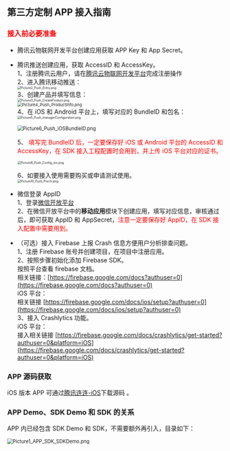 ## 第三方定制 APP 接入指南

### <font color=red>接入前必要准备</font>    

* 腾讯云物联网开发平台创建应用获取 APP Key 和 App Secret。   
*  腾讯推送创建应用，获取 AccessID 和 AccessKey。   
    1、注册腾讯云用户，请在[腾讯云物联网开发平台](https://cloud.tencent.com)完成注册操作   
    2、进入腾讯移动推送：   
    <img src="https://main.qcloudimg.com/raw/ecae801626f5c74906b49cfa02383a9b/Picture2_Push_Entry.png" alt="Picture2_Push_Entry.png" style="zoom: 50%;" />   
    3、创建产品并填写信息：   
    <img src="https://main.qcloudimg.com/raw/6f19587374faeb6af60f5dd394643fff/Picture3_Push_CreateProduct.png" alt="Picture3_Push_CreateProduct.png" style="zoom: 50%;" />   
    <img src="https://main.qcloudimg.com/raw/3eab3f178a9002eda53feb87debfa7ef/Picture4_Push_ProductInfo.png" alt="Picture4_Push_ProductInfo.png" style="zoom:67%;" />   
    4、在 iOS 和 Android 平台上，填写对应的 BundleID 和包名：   
    <img src="https://main.qcloudimg.com/raw/53368dab7af05a9db602bc665ba009ac/Picture5_Push_managerConfiguration.png" alt="Picture5_Push_managerConfiguration.png" style="zoom: 50%;" />   

    <img src="https://main.qcloudimg.com/raw/dc68d2fd4fbbfc762833e536fc000cef/Picture6_Push_iOSBundleID.png" alt="Picture6_Push_iOSBundleID.png" style="zoom: 80%;" />   
       
    5、 <font color=red>填写完 BundleID 后，一定要保存好 iOS 或 Android 平台的 AccessID 和 AccessKey，在 SDK 接入工程配置时会用到，并上传 iOS 平台对应的证书。</font>   
   
    <img src="https://main.qcloudimg.com/raw/b8893f61c4777ea6c3e06e89aef0d566/Picture8_Push_Config_ios.png" alt="Picture8_Push_Config_ios.png" style="zoom: 50%;" />   

     6、如要接入使用需要购买或申请测试使用。   
     <img src="https://main.qcloudimg.com/raw/5630b4ec4d9e9f06d32cf0d483dda7f5/Picture10_Push_Purch.png" alt="Picture10_Push_Purch.png" style="zoom:50%;" />   
    
*   微信登录 AppID   
    1、登录[微信开放平台](https://open.weixin.qq.com/)   
    2、在微信开放平台中的**移动应用**模块下创建应用，填写对应信息，审核通过后，即可获取 AppID 和 AppSecret，<font color=red>注意一定要保存好 AppID，在 SDK 接入配置中需要用到。</font> 
* （可选）接入 Firebase 上报 Crash 信息方便用户分析排查问题。   
	1、注册 Firebase 账号并创建项目，在项目中注册应用。   
	2、按照步骤初始化添加 Firebase SDK。    
	   按照平台查看 firebase 文档。   
	   相关链接：[https://firebase.google.com/docs?authuser=0](https://firebase.google.com/docs?authuser=0)    
	   iOS 平台：   
	   相关链接  [https://firebase.google.com/docs/ios/setup?authuser=0](https://firebase.google.com/docs/ios/setup?authuser=0)   
   3、接入 Crashlytics 功能。   
	   iOS 平台：     
	   接入相关链接  [https://firebase.google.com/docs/crashlytics/get-started?authuser=0&platform=iOS](https://firebase.google.com/docs/crashlytics/get-started?authuser=0&platform=iOS)   

### APP 源码获取
iOS 版本 APP 可通过[腾讯连连-iOS](https://github.com/tencentyun/iot-link-ios)下载源码 。

### APP Demo、SDK Demo 和 SDK 的关系   

APP 内已经包含 SDK Demo 和 SDK，不需要额外再引入，目录如下：

<img src="https://main.qcloudimg.com/raw/1db56b17fe7f333b5d78ed6a717c0cf3/Picture1_APP_SDK_SDKDemo.png" alt="Picture1_APP_SDK_SDKDemo.png" style="zoom: 80%;" />

